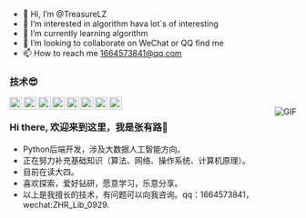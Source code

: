 - 👋 Hi, I’m @TreasureLZ
- 👀 I’m interested in algorithm hava lot`s of interesting
- 🌱 I’m currently learning algorithm
- 💞️ I’m looking to collaborate on WeChat or QQ find me
- 📫 How to reach me 1664573841@qq.com
### 技术😎
<img align="left" alt="zcr's tech" width="22px" src="https://cdn.jsdelivr.net/npm/simple-icons@latest/icons/java.svg" />
<img align="left" alt="zcr's tech" width="22px" src="https://cdn.jsdelivr.net/npm/simple-icons@latest/icons/spring.svg" />
<img align="left" alt="zcr's tech" width="22px" src="https://cdn.jsdelivr.net/npm/simple-icons@latest/icons/springboot.svg" />
<img align="left" alt="zcr's tech" width="22px" src="https://cdn.jsdelivr.net/npm/simple-icons@latest/icons/oracle.svg" />
<img align="left" alt="zcr's tech" width="22px" src="https://cdn.jsdelivr.net/npm/simple-icons@latest/icons/mysql.svg" />
<img align="left" alt="zcr's tech" width="22px" src="https://cdn.jsdelivr.net/npm/simple-icons@latest/icons/html5.svg" />
<img align="left" alt="zcr's tech" width="22px" src="https://cdn.jsdelivr.net/npm/simple-icons@latest/icons/css3.svg" />
<img align="left" alt="zcr's tech" width="22px" src="https://cdn.jsdelivr.net/npm/simple-icons@latest/icons/javascript.svg" />
<br />
<img align="right" alt="GIF" src="https://ftp.bmp.ovh/imgs/2020/08/83799e5c6e930438.gif" />

### Hi there, 欢迎来到这里，我是张有路👋
- Python后端开发，涉及大数据人工智能方向。
- 正在努力补充基础知识（算法、网络、操作系统、计算机原理）。
- 目前在读大四。
- 喜欢探索，爱好钻研，愿意学习，乐意分享。
- 以上是我擅长的技术，有问题可以向我咨询。qq：1664573841，wechat:ZHR_Lib_0929.
